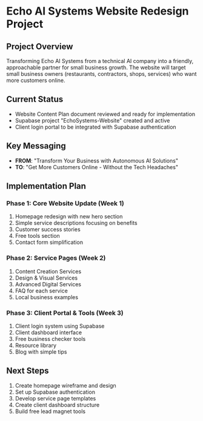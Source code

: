 # Echo AI Systems Website Redesign Project

## Project Overview
Transforming Echo AI Systems from a technical AI company into a friendly, approachable partner for small business growth. The website will target small business owners (restaurants, contractors, shops, services) who want more customers online.

## Current Status
- Website Content Plan document reviewed and ready for implementation
- Supabase project "EchoSystems-Website" created and active
- Client login portal to be integrated with Supabase authentication

## Key Messaging
- **FROM**: "Transform Your Business with Autonomous AI Solutions"  
- **TO**: "Get More Customers Online - Without the Tech Headaches"

## Implementation Plan

### Phase 1: Core Website Update (Week 1)
1. Homepage redesign with new hero section
2. Simple service descriptions focusing on benefits
3. Customer success stories
4. Free tools section
5. Contact form simplification

### Phase 2: Service Pages (Week 2)
1. Content Creation Services
2. Design & Visual Services
3. Advanced Digital Services
4. FAQ for each service
5. Local business examples

### Phase 3: Client Portal & Tools (Week 3)
1. Client login system using Supabase
2. Client dashboard interface
3. Free business checker tools
4. Resource library
5. Blog with simple tips

## Next Steps
1. Create homepage wireframe and design
2. Set up Supabase authentication
3. Develop service page templates
4. Create client dashboard structure
5. Build free lead magnet tools
